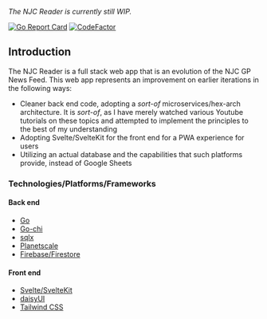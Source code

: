 *The NJC Reader is currently still WIP.*

[![Go Report Card](https://goreportcard.com/badge/github.com/jwnpoh/njcreaderapp/backend)](https://goreportcard.com/report/github.com/jwnpoh/njcreaderapp/backend)
[![CodeFactor](https://www.codefactor.io/repository/github/jwnpoh/njcreaderapp/badge)](https://www.codefactor.io/repository/github/jwnpoh/njcreaderapp)


## Introduction
The NJC Reader is a full stack web app that is an evolution of the NJC GP News Feed. This web app represents an improvement on earlier iterations in the following ways:  
- Cleaner back end code, adopting a *sort-of* microservices/hex-arch architecture. It is *sort-of*, as I have merely watched various Youtube tutorials on these topics and attempted to implement the principles to the best of my understanding
- Adopting Svelte/SvelteKit for the front end for a PWA experience for users
- Utilizing an actual database and the capabilities that such platforms provide, instead of Google Sheets

### Technologies/Platforms/Frameworks
#### Back end
- [Go](https://go.dev/)
- [Go-chi](https://go-chi.io/)
- [sqlx](http://jmoiron.github.io/sqlx/)
- [Planetscale](https://planetscale.com/)
- [Firebase/Firestore](https://firebase.google.com/)

#### Front end
- [Svelte/SvelteKit](https://kit.svelte.dev/)
- [daisyUI](https://daisyui.com/)
- [Tailwind CSS](https://tailwindcss.com/)


